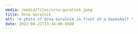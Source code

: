 ```yaml
---
media: /media/files/orna-guralnik.jpeg
title: Orna Guralnik
alt: "A photo of Orna Guralnik in front of a bookshelf "
date: 2022-09-21T13:34:00-0500
---
```

